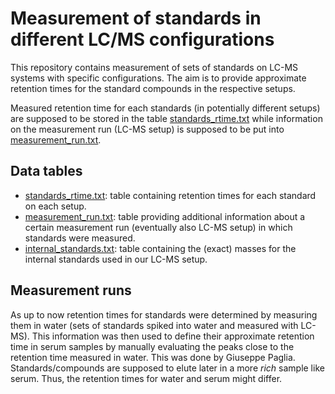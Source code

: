 # Measurement of standards in different LC/MS configurations

This repository contains measurement of sets of standards on LC-MS systems with
specific configurations. The aim is to provide approximate retention times for
the standard compounds in the respective setups.

Measured retention time for each standards (in potentially different setups) are
supposed to be stored in the table
[standards_rtime.txt](data/standards_rtime.txt) while information on the
measurement run (LC-MS setup) is supposed to be put into
[measurement_run.txt](data/measurement_run.txt).


## Data tables

- [standards_rtime.txt](data/standards_rtime.txt): table containing retention
  times for each standard on each setup.
- [measurement_run.txt](data/measurement_run.txt): table providing additional
  information about a certain measurement run (eventually also LC-MS setup) in
  which standards were measured.
- [internal_standards.txt](data/internal_standards.txt): table containing the
  (exact) masses for the internal standards used in our LC-MS setup.

## Measurement runs

As up to now retention times for standards were determined by measuring them in
water (sets of standards spiked into water and measured with LC-MS). This
information was then used to define their approximate retention time in serum
samples by manually evaluating the peaks close to the retention time measured in
water. This was done by Giuseppe Paglia. Standards/compounds are supposed to
elute later in a more *rich* sample like serum. Thus, the retention times for
water and serum might differ.
